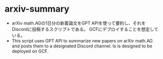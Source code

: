 # arxiv-summary
- arXiv math.AGの1日分の新着論文をGPT APIを使って要約し、それをDiscordに投稿するスクリプトである。 GCFにデプロイすることを想定している。
- This script uses GPT API to summarize new papers on arXiv math.AG and posts them to a designated Discord channel. Is is designed to be deployed on GCF.

